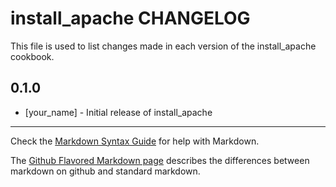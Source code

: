 # install_apache CHANGELOG

This file is used to list changes made in each version of the install_apache cookbook.

## 0.1.0
- [your_name] - Initial release of install_apache

- - -
Check the [Markdown Syntax Guide](http://daringfireball.net/projects/markdown/syntax) for help with Markdown.

The [Github Flavored Markdown page](http://github.github.com/github-flavored-markdown/) describes the differences between markdown on github and standard markdown.

